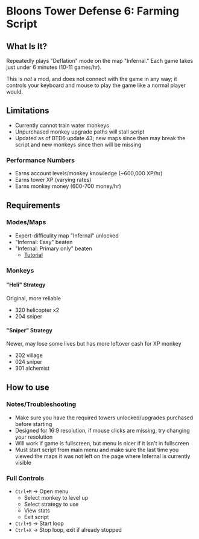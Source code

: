 # Bloons Tower Defense 6: Farming Script

## What Is It?

Repeatedly plays "Deflation" mode on the map "Infernal." Each game takes just under 6 minutes (10-11 games/hr). 

This is *not* a mod, and does not connect with the game in any way; it controls your keyboard and mouse to play the game like a normal player would.

## Limitations

- Currently cannot train water monkeys
- Unpurchased monkey upgrade paths will stall script
- Updated as of BTD6 update 43; new maps since then may break the script and new monkeys since then will be missing

### Performance Numbers

- Earns account levels/monkey knowledge (~600,000 XP/hr)
- Earns tower XP (varying rates)
- Earns monkey money (600-700 money/hr)

## Requirements

### Modes/Maps

- Expert-difficulity map "Infernal" unlocked
- "Infernal: Easy" beaten
- "Infernal: Primary only" beaten
    - [Tutorial](https://www.youtube.com/watch?v=Wtgh8M0MDN4)
    
### Monkeys

#### "Heli" Strategy

Original, more reliable
- 320 helicopter x2
- 204 sniper

#### "Sniper" Strategy

Newer, may lose some lives but has more leftover cash for XP monkey
- 202 village
- 024 sniper
- 301 alchemist

## How to use

### Notes/Troubleshooting

- Make sure you have the required towers unlocked/upgrades purchased before starting
- Designed for 16:9 resolution, if mouse clicks are missing, try changing your resolution
- Will work if game is fullscreen, but menu is nicer if it isn't in fullscreen
- Must start script from main menu and make sure the last time you viewed the maps it was not left on the page where Infernal is currently visible

### Full Controls

- `Ctrl+M` -> Open menu
    - Select monkey to level up
    - Select strategy to use
    - View stats
    - Exit script
- `Ctrl+S` -> Start loop
- `Ctrl+X` -> Stop loop, exit if already stopped
